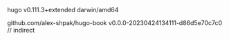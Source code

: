 hugo v0.111.3+extended darwin/amd64

github.com/alex-shpak/hugo-book v0.0.0-20230424134111-d86d5e70c7c0 // indirect